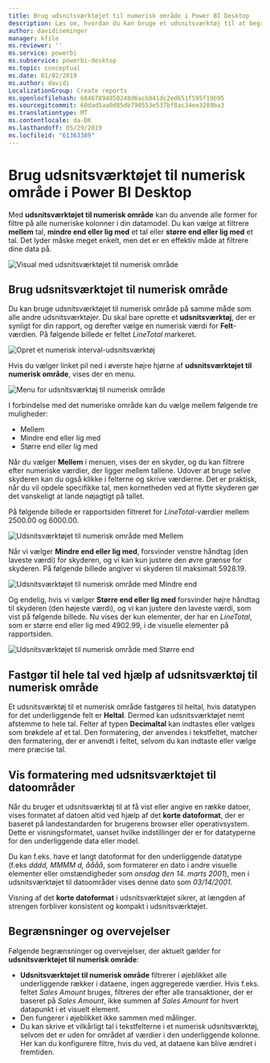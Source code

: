 ```yaml
---
title: Brug udsnitsværktøjet til numerisk område i Power BI Desktop
description: Læs om, hvordan du kan bruge et udsnitsværktøj til at begrænse resultatet til numeriske intervaller i Power BI Desktop
author: davidiseminger
manager: kfile
ms.reviewer: ''
ms.service: powerbi
ms.subservice: powerbi-desktop
ms.topic: conceptual
ms.date: 01/02/2019
ms.author: davidi
LocalizationGroup: Create reports
ms.openlocfilehash: 68467894850248d6acb841dc2ed651f595f19b95
ms.sourcegitcommit: 60dad5aa0d85db790553e537bf8ac34ee3289ba3
ms.translationtype: MT
ms.contentlocale: da-DK
ms.lasthandoff: 05/29/2019
ms.locfileid: "61363389"
---
```

# <a name="use-the-numeric-range-slicer-in-power-bi-desktop"></a>Brug udsnitsværktøjet til numerisk område i Power BI Desktop
Med **udsnitsværktøjet til numerisk område** kan du anvende alle former for filtre på alle numeriske kolonner i din datamodel. Du kan vælge at filtrere **mellem** tal, **mindre end eller lig med** et tal eller **større end eller lig med** et tal. Det lyder måske meget enkelt, men det er en effektiv måde at filtrere dine data på.

![Visual med udsnitsværktøjet til numerisk område](media/desktop-slicer-numeric-range/desktop-slicer-numeric-range-0.png)

## <a name="using-the-numeric-range-slicer"></a>Brug udsnitsværktøjet til numerisk område
Du kan bruge udsnitsværktøjet til numerisk område på samme måde som alle andre udsnitsværktøjer. Du skal bare oprette et **udsnitsværktøj**, der er synligt for din rapport, og derefter vælge en numerisk værdi for **Felt**-værdien. På følgende billede er feltet *LineTotal* markeret.

![Opret et numerisk interval-udsnitsværktøj](media/desktop-slicer-numeric-range/desktop-slicer-numeric-range-1-create.png)

Hvis du vælger linket pil ned i øverste højre hjørne af **udsnitsværktøjet til numerisk område**, vises der en menu.

![Menu for udsnitsværktøj til numerisk område](media/desktop-slicer-numeric-range/desktop-slicer-numeric-range-2-between.png)

I forbindelse med det numeriske område kan du vælge mellem følgende tre muligheder:

* Mellem
* Mindre end eller lig med
* Større end eller lig med

Når du vælger **Mellem** i menuen, vises der en skyder, og du kan filtrere efter numeriske værdier, der ligger mellem tallene. Udover at bruge selve skyderen kan du også klikke i felterne og skrive værdierne. Det er praktisk, når du vil opdele specifikke tal, men kornetheden ved at flytte skyderen gør det vanskeligt at lande nøjagtigt på tallet.

På følgende billede er rapportsiden filtreret for *LineTotal*-værdier mellem 2500.00 og 6000.00.

![Udsnitsværktøjet til numerisk område med Mellem](media/desktop-slicer-numeric-range/desktop-slicer-numeric-range-3-between-range.png)

Når vi vælger **Mindre end eller lig med**, forsvinder venstre håndtag (den laveste værdi) for skyderen, og vi kan kun justere den øvre grænse for skyderen. På følgende billede angiver vi skyderen til maksimalt 5928.19.

![Udsnitsværktøjet til numerisk område med Mindre end](media/desktop-slicer-numeric-range/desktop-slicer-numeric-range-4-less-than.png)

Og endelig, hvis vi vælger **Større end eller lig med** forsvinder højre håndtag til skyderen (den højeste værdi), og vi kan justere den laveste værdi, som vist på følgende billede. Nu vises der kun elementer, der har en *LineTotal*, som er større end eller lig med 4902.99, i de visuelle elementer på rapportsiden.

![Udsnitsværktøjet til numerisk område med Større end](media/desktop-slicer-numeric-range/desktop-slicer-numeric-range-5-greater-than.png)

## <a name="snap-to-whole-numbers-with-the-numeric-range-slicer"></a>Fastgør til hele tal ved hjælp af udsnitsværktøj til numerisk område

Et udsnitsværktøj til et numerisk område fastgøres til heltal, hvis datatypen for det underliggende felt er **Heltal**. Dermed kan udsnitsværktøjet nemt afstemme to hele tal. Felter af typen **Decimaltal** kan indtastes eller vælges som brøkdele af et tal. Den formatering, der anvendes i tekstfeltet, matcher den formatering, der er anvendt i feltet, selvom du kan indtaste eller vælge mere præcise tal.

## <a name="display-formatting-with-the-date-range-slicer"></a>Vis formatering med udsnitsværktøjet til datoområder

Når du bruger et udsnitsværktøj til at få vist eller angive en række datoer, vises formatet af datoen altid ved hjælp af det **korte datoformat**, der er baseret på landestandarden for brugerens browser eller operativsystem. Dette er visningsformatet, uanset hvilke indstillinger der er for datatyperne for den underliggende data eller model. 

Du kan f.eks. have et langt datoformat for den underliggende datatype (f.eks *dddd, MMMM d, åååå*, som formaterer en dato i andre visuelle elementer eller omstændigheder som *onsdag den 14. marts 2001*), men i udsnitsværktøjet til datoområder vises denne dato som *03/14/2001*.

Visning af det **korte datoformat** i udsnitsværktøjet sikrer, at længden af strengen forbliver konsistent og kompakt i udsnitsværktøjet. 


## <a name="limitations-and-considerations"></a>Begrænsninger og overvejelser
Følgende begrænsninger og overvejelser, der aktuelt gælder for **udsnitsværktøjet til numerisk område**:

* **Udsnitsværktøjet til numerisk område** filtrerer i øjeblikket alle underliggende rækker i dataene, ingen aggregerede værdier. Hvis f.eks. feltet *Sales Amount* bruges, filtreres der efter alle transaktioner, der er baseret på *Sales Amount*, ikke summen af *Sales Amount* for hvert datapunkt i et visuelt element.
* Den fungerer i øjeblikket ikke sammen med målinger.
* Du kan skrive et vilkårligt tal i tekstfelterne i et numerisk udsnitsværktøj, selvom det er uden for området af værdier i den underliggende kolonne. Her kan du konfigurere filtre, hvis du ved, at dataene kan blive ændret i fremtiden.
